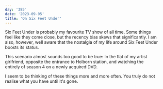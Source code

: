 ```yaml
---
day: '385'
date: '2023-09-05'
title: 'On Six Feet Under'
---
```


Six Feet Under is probably my favourite TV show of all time. Some things feel like they come close, but the recency bias skews that significantly. I am also, however, well aware that the nostalgia of my life around Six Feet Under boosts its status.

This scenario almost sounds too good to be true: In the flat of my artist girlfriend, opposite the entrance to Holborn station, and watching the entirely of season 4 on a newly acquired DVD.

I seem to be thinking of these things more and more often. You truly do not realise what you have until it's gone.

